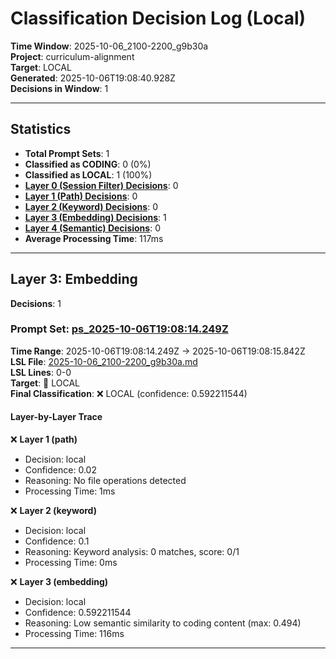 # Classification Decision Log (Local)

**Time Window**: 2025-10-06_2100-2200_g9b30a<br>
**Project**: curriculum-alignment<br>
**Target**: LOCAL<br>
**Generated**: 2025-10-06T19:08:40.928Z<br>
**Decisions in Window**: 1

---

## Statistics

- **Total Prompt Sets**: 1
- **Classified as CODING**: 0 (0%)
- **Classified as LOCAL**: 1 (100%)
- **[Layer 0 (Session Filter) Decisions](#layer-0-session-filter)**: 0
- **[Layer 1 (Path) Decisions](#layer-1-path)**: 0
- **[Layer 2 (Keyword) Decisions](#layer-2-keyword)**: 0
- **[Layer 3 (Embedding) Decisions](#layer-3-embedding)**: 1
- **[Layer 4 (Semantic) Decisions](#layer-4-semantic)**: 0
- **Average Processing Time**: 117ms

---

## Layer 3: Embedding

**Decisions**: 1

### Prompt Set: [ps_2025-10-06T19:08:14.249Z](../../history/2025-10-06_2100-2200_g9b30a.md#ps_2025-10-06T19:08:14.249Z)

**Time Range**: 2025-10-06T19:08:14.249Z → 2025-10-06T19:08:15.842Z<br>
**LSL File**: [2025-10-06_2100-2200_g9b30a.md](../../history/2025-10-06_2100-2200_g9b30a.md#ps_2025-10-06T19:08:14.249Z)<br>
**LSL Lines**: 0-0<br>
**Target**: 📍 LOCAL<br>
**Final Classification**: ❌ LOCAL (confidence: 0.592211544)

#### Layer-by-Layer Trace

❌ **Layer 1 (path)**
- Decision: local
- Confidence: 0.02
- Reasoning: No file operations detected
- Processing Time: 1ms

❌ **Layer 2 (keyword)**
- Decision: local
- Confidence: 0.1
- Reasoning: Keyword analysis: 0 matches, score: 0/1
- Processing Time: 0ms

❌ **Layer 3 (embedding)**
- Decision: local
- Confidence: 0.592211544
- Reasoning: Low semantic similarity to coding content (max: 0.494)
- Processing Time: 116ms

---

